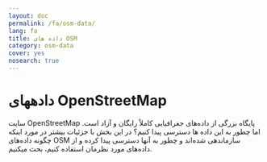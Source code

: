 ```yaml
---
layout: doc
permalink: /fa/osm-data/
lang: fa
title: داده های OSM
category: osm-data
cover: yes
nosearch: true
---
```


دادههای OpenStreetMap
==================

سایت OpenStreetMap پایگاه بزرگی از داده‌های جغرافیایی کاملاً رایگان و آزاد است. اما چطور به این داده ها دسترسی پیدا کنیم؟ در این بخش با جزئیات بیشتر در مورد اینکه چگونه داده‌های OSM سازماندهی شده‌اند و چطور به آنها دسترسی پیدا کرده و از داده‌های مورد نظرمان استفاده کنیم، بحث میکنیم.  

<!--
اینجا موارد ذیل را پوشش میدهیم:

-	دادههای OSM: نگاه کلی
-	قالبهای فایلهای جغرافیایی و فایل osm.
-	گرفتن داده‌ها
-	دادهها و پایگاههای داده OSM
-	دستکاری فایلهای OSM با Osmosis
-	 OverPass API

-->